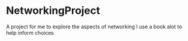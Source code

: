 # NetworkingProject
 A project for me to explore the aspects of networking I use a book alot to help inform choices
